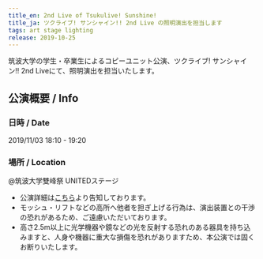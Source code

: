 ```yaml
---
title_en: 2nd Live of Tsukulive! Sunshine!
title_ja: ツクライブ! サンシャイン!! 2nd Live の照明演出を担当します
tags: art stage lighting
release: 2019-10-25
---
```


筑波大学の学生・卒業生によるコピーユニット公演、ツクライブ! サンシャイン!! 2nd Liveにて、照明演出を担当いたします。

## 公演概要 / Info
### 日時 / Date
2019/11/03 18:10 - 19:20

### 場所 / Location
@筑波大学雙峰祭 UNITEDステージ

* 公演詳細は[こちら](https://twitter.com/tsuku_live/status/1164883775865548802)より告知しております。
* モッシュ・リフトなどの高所へ他者を担ぎ上げる行為は、演出装置との干渉の恐れがあるため、ご遠慮いただいております。
* 高さ2.5m以上に光学機器や鏡などの光を反射する恐れのある器具を持ち込みますと、人身や機器に重大な損傷を恐れがありますため、本公演では固くお断りいたします。
